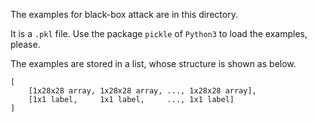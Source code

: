 The examples for black-box attack are in this directory.

It is a ``.pkl`` file. Use the package ``pickle``  of ``Python3`` to load the examples, please.

The examples are stored in a list, whose structure is shown as below.

```
[
	[1x28x28 array, 1x28x28 array, ..., 1x28x28 array],
	[1x1 label,     1x1 label,     ..., 1x1 label]
]
```
